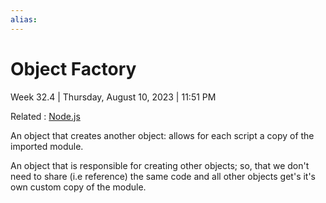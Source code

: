 ```yaml
---
alias:
---
```


# Object Factory

Week 32.4 | Thursday, August 10, 2023 | 11:51 PM

Related : [Node.js](Node.js)

An object that creates another object: allows for each script a copy of the imported module.

An object that is responsible for creating other objects; so, that we don't need to share
(i.e reference) the same code and all other objects get's it's own custom copy of the module.

